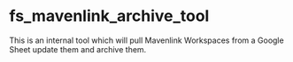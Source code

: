 # fs_mavenlink_archive_tool
This is an internal tool which will pull Mavenlink Workspaces from a Google Sheet update them and archive them.
